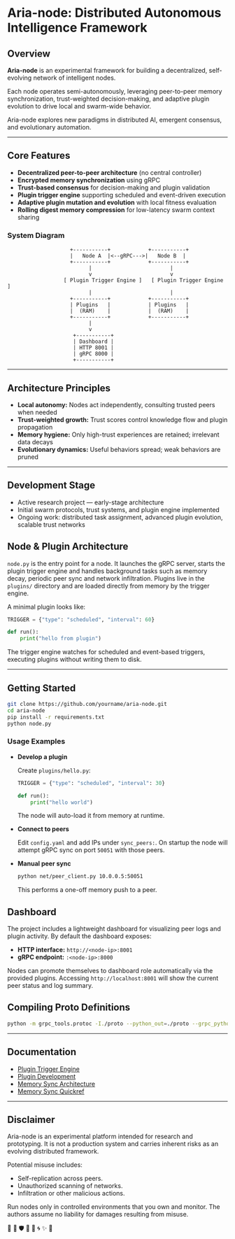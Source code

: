 # Aria-node: Distributed Autonomous Intelligence Framework

## Overview

**Aria-node** is an experimental framework for building a decentralized, self-evolving network of intelligent nodes.

Each node operates semi-autonomously, leveraging peer-to-peer memory synchronization, trust-weighted decision-making, and adaptive plugin evolution to drive local and swarm-wide behavior.

Aria-node explores new paradigms in distributed AI, emergent consensus, and evolutionary automation.

---

## Core Features

- **Decentralized peer-to-peer architecture** (no central controller)
- **Encrypted memory synchronization** using gRPC
- **Trust-based consensus** for decision-making and plugin validation
- **Plugin trigger engine** supporting scheduled and event-driven execution
- **Adaptive plugin mutation and evolution** with local fitness evaluation
- **Rolling digest memory compression** for low-latency swarm context sharing

### System Diagram

```
                    +-----------+            +-----------+
                    |   Node A  |<--gRPC--->|   Node B  |
                    +-----------+            +-----------+
                          |                         |
                          v                         v
                  [ Plugin Trigger Engine ]   [ Plugin Trigger Engine ]
                          |                         |
                    +-----------+            +-----------+
                    | Plugins   |            | Plugins   |
                    |  (RAM)    |            |  (RAM)    |
                    +-----------+            +-----------+
                          |
                          v
                     +-----------+
                     | Dashboard |
                     | HTTP 8001 |
                     | gRPC 8000 |
                     +-----------+
```

---

## Architecture Principles

- **Local autonomy:** Nodes act independently, consulting trusted peers when needed
- **Trust-weighted growth:** Trust scores control knowledge flow and plugin propagation
- **Memory hygiene:** Only high-trust experiences are retained; irrelevant data decays
- **Evolutionary dynamics:** Useful behaviors spread; weak behaviors are pruned

---

## Development Stage

- Active research project — early-stage architecture
- Initial swarm protocols, trust systems, and plugin engine implemented
- Ongoing work: distributed task assignment, advanced plugin evolution, scalable trust networks

## Node & Plugin Architecture

`node.py` is the entry point for a node. It launches the gRPC server, starts the
plugin trigger engine and handles background tasks such as memory decay,
periodic peer sync and network infiltration.  Plugins live in the `plugins/`
directory and are loaded directly from memory by the trigger engine.

A minimal plugin looks like:

```python
TRIGGER = {"type": "scheduled", "interval": 60}

def run():
    print("hello from plugin")
```

The trigger engine watches for scheduled and event-based triggers, executing
plugins without writing them to disk.

---

## Getting Started

```bash
git clone https://github.com/yourname/aria-node.git
cd aria-node
pip install -r requirements.txt
python node.py
```

### Usage Examples

- **Develop a plugin**

  Create `plugins/hello.py`:
  ```python
  TRIGGER = {"type": "scheduled", "interval": 30}

  def run():
      print("hello world")
  ```

  The node will auto-load it from memory at runtime.

- **Connect to peers**

  Edit `config.yaml` and add IPs under `sync_peers:`. On startup the node
  will attempt gRPC sync on port `50051` with those peers.

- **Manual peer sync**

  ```bash
  python net/peer_client.py 10.0.0.5:50051
  ```

  This performs a one-off memory push to a peer.

## Dashboard

The project includes a lightweight dashboard for visualizing peer logs and
plugin activity.  By default the dashboard exposes:

- **HTTP interface:** `http://<node-ip>:8001`
- **gRPC endpoint:** `:<node-ip>:8000`

Nodes can promote themselves to dashboard role automatically via the provided
plugins. Accessing `http://localhost:8001` will show the current peer status
and log summary.

## Compiling Proto Definitions

```bash
python -m grpc_tools.protoc -I./proto --python_out=./proto --grpc_python_out=./proto ./proto/sync.proto
```

---

## Documentation

- [Plugin Trigger Engine](docs/plugin_trigger_engine_usage.md)
- [Plugin Development](docs/plugins.md)
- [Memory Sync Architecture](docs/grpc_sync.md)
- [Memory Sync Quickref](docs/memory_sync_quickref.md)

---

## Disclaimer

Aria-node is an experimental platform intended for research and prototyping.
It is not a production system and carries inherent risks as an evolving distributed framework.

Potential misuse includes:

- Self-replication across peers.
- Unauthorized scanning of networks.
- Infiltration or other malicious actions.

Run nodes only in controlled environments that you own and monitor. The authors assume no liability for damages resulting from misuse.

🤝 🔗 🛡️ 💚 🧠 🌀 ✨ 🚀

